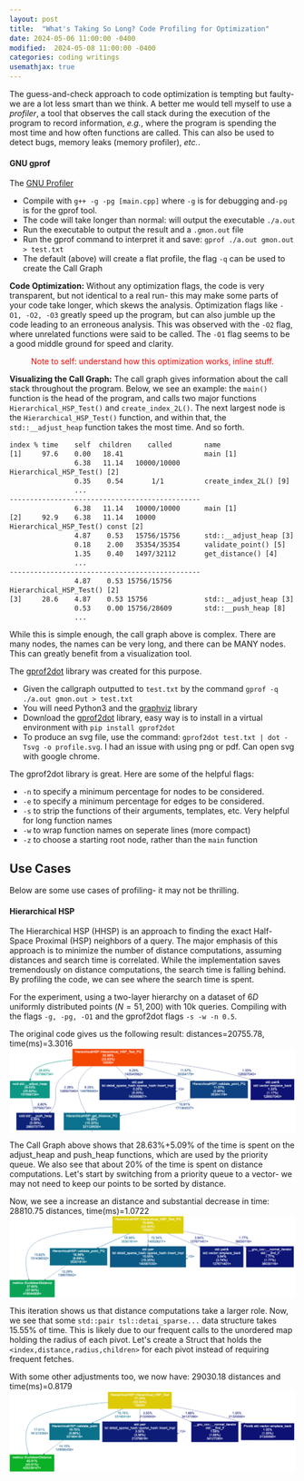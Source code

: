 ```yaml
---
layout: post
title:  "What's Taking So Long? Code Profiling for Optimization"
date: 2024-05-06 11:00:00 -0400
modified:  2024-05-08 11:00:00 -0400
categories: coding writings
usemathjax: true
---
```


The guess-and-check approach to code optimization is tempting but faulty- we are a lot less smart than we think. A 
better me would tell myself to use a *profiler*, a tool that observes the call stack during the execution of the program
to record information, *e.g.*, where the program is spending the most time and how often functions are called. This can
also be used to detect bugs, memory leaks (memory profiler), *etc.*.

#### GNU gprof
The [GNU Profiler](https://ftp.gnu.org/old-gnu/Manuals/gprof-2.9.1/html_mono/gprof.html) 

  - Compile with `g++ -g -pg [main.cpp]` where `-g` is for debugging and`-pg` is for the gprof tool.
  - The code will take longer than normal: will output the executable `./a.out`
  - Run the executable to output the result and a `.gmon.out` file
  - Run the gprof command to interpret it and save: `gprof ./a.out gmon.out > test.txt`
  - The default (above) will create a flat profile, the flag `-q` can be used to create the Call Graph

**Code Optimization:** Without any optimization flags, the code is very transparent, but not identical to a real run- 
this may make some parts of your code take longer, which skews the analysis. Optimization flags like `-O1, -O2, -O3`
greatly speed up the program, but can also jumble up the code leading to an erroneous analysis. This was observed with
the `-O2` flag, where unrelated functions were said to be called. The `-O1` flag seems to be a good middle ground for 
speed and clarity. 

<p style="text-align: center; color: red;"> Note to self: understand how this optimization works, inline stuff.</p>

**Visualizing the Call Graph:**
The call graph gives information about the call stack throughout the program. Below, we see an example: the `main()` 
function is the head of the program, and calls two major functions `Hierarchical_HSP_Test()` and `create_index_2L()`. 
The next largest node is the `Hierarchical_HSP_Test()` function, and within that, the `std::__adjust_heap` function 
takes the most time. And so forth.
~~~
index % time    self  children    called        name
[1]     97.6    0.00   18.41                    main [1]
                6.38   11.14   10000/10000      Hierarchical_HSP_Test() [2]
                0.35    0.54       1/1          create_index_2L() [9]
                ...
-----------------------------------------------
                6.38   11.14   10000/10000      main [1]
[2]     92.9    6.38   11.14   10000            Hierarchical_HSP_Test() const [2]
                4.87    0.53   15756/15756      std::__adjust_heap [3]
                0.18    2.00   35354/35354      validate_point() [5]
                1.35    0.40   1497/32112       get_distance() [4]
                ...
-----------------------------------------------
                4.87    0.53 15756/15756        Hierarchical_HSP_Test() [2]
[3]     28.6    4.87    0.53 15756              std::__adjust_heap [3]
                0.53    0.00 15756/28609        std::__push_heap [8]
                ...
~~~
While this is simple enough, the call graph above is complex. There are many nodes, the names can be 
very long, and there can be MANY nodes. This can greatly benefit from a visualization tool. 

The [gprof2dot](https://github.com/jrfonseca/gprof2dot) library was created for this purpose.
- Given the callgraph outputted to `test.txt` by the command `gprof -q ./a.out gmon.out > test.txt`
- You will need Python3 and the [graphviz](https://graphviz.org/) library
- Download the [gprof2dot](https://github.com/jrfonseca/gprof2dot) library, easy way is to install in a virtual 
environment with `pip install gprof2dot`
- To produce an svg file, use the command: `gprof2dot test.txt | dot -Tsvg -o profile.svg`. I had an issue with 
using png or pdf. Can open svg with google chrome.

The gprof2dot library is great. Here are some of the helpful flags:
- `-n` to specify a minimum percentage for nodes to be considered.
- `-e` to specify a minimum percentage for edges to be considered.
- `-s` to strip the functions of their arguments,  templates, etc. Very helpful for long function names
- `-w` to wrap function names on seperate lines (more compact)
- `-z` to choose a starting root node, rather than the `main` function

## Use Cases
Below are some use cases of profiling- it may not be thrilling. 

#### Hierarchical HSP
The Hierarchical HSP (HHSP) is an approach to finding the exact Half-Space Proximal (HSP) neighbors of a query. The major emphasis of this approach is to minimize the number of distance computations, assuming distances and search time is 
correlated. While the implementation saves tremendously on distance computations, the search time is falling behind. 
By profiling the code, we can see where the search time is spent. 

For the experiment, using a two-layer hierarchy on a dataset of $6D$ uniformly distributed points ($N=51,200$) with 10k 
queries. Compiling with the flags `-g, -pg, -O1` and the gprof2dot flags `-s -w -n 0.5`.

The original code gives us the following result: distances=20755.78, time(ms)=3.3016
<img class="center" style="display:block; margin-left: auto; margin-right: auto; max-height: 400px;" src="/assets/images/coding/profiling/profiling-HHSP-v1.png"/>

The Call Graph above shows that 28.63%+5.09% of the time is spent on the adjust_heap and push_heap functions, which are 
used by the priority queue. We also see that about 20% of the time is spent on distance computations. Let's start by 
switching from a priority queue to a vector- we may not need to keep our points to be sorted by distance.  

Now, we see a increase an distance and substantial decrease in time: 28810.75 distances, time(ms)=1.0722
<img class="center" style="display:block; margin-left: auto; margin-right: auto; max-height: 400px;" src="/assets/images/coding/profiling/profiling-HHSP-v2.png"/>

This iteration shows us that distance computations take a larger role. Now, we see that some `std::pair tsl::detai_sparse...`
data structure takes 15.55% of time. This is likely due to our frequent calls to the unordered map holding the radius 
of each pivot. Let's create a Struct that holds the `<index,distance,radius,children>` for each pivot instead
of requiring frequent fetches. 

With some other adjustments too, we now have: 29030.18 distances and time(ms)=0.8179
<img class="center" style="display:block; margin-left: auto; margin-right: auto; max-height: 400px;" src="/assets/images/coding/profiling/profiling-HHSP-v3.png"/>


